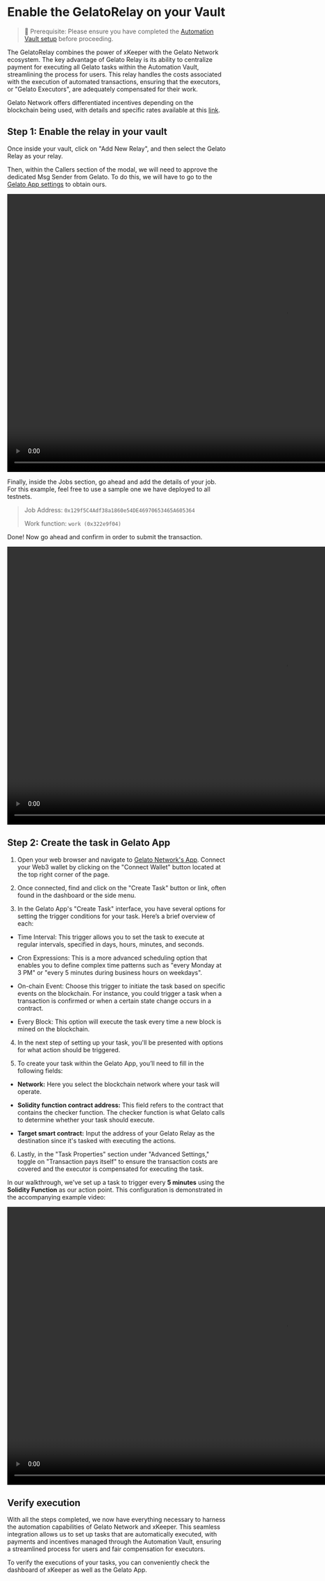 # Enable the GelatoRelay on your Vault

> 🚧 Prerequisite: Please ensure you have completed the [Automation Vault setup](./automation_vault.md) before proceeding.

The GelatoRelay combines the power of xKeeper with the Gelato Network ecosystem. The key advantage of Gelato Relay is its ability to centralize payment for executing all Gelato tasks within the Automation Vault, streamlining the process for users. This relay handles the costs associated with the execution of automated transactions, ensuring that the executors, or "Gelato Executors", are adequately compensated for their work.

Gelato Network offers differentiated incentives depending on the blockchain being used, with details and specific rates available at this [link](https://docs.gelato.network/web3-services/vrf/pricing-and-rate-limits#transaction-charges).

## Step 1: Enable the relay in your vault

Once inside your vault, click on "Add New Relay", and then select the Gelato Relay as your relay.

Then, within the Callers section of the modal, we will need to approve the dedicated Msg Sender from Gelato. To do this, we will have to go to the [Gelato App settings](https://app.gelato.network/settings) to obtain ours.

<video controls width="1280">
  <source src="../../media/how-to/gelato_relay/msg.sender.mp4" type="video/mp4">
  <source src="../../media/how-to/gelato_relay/msg.sender.webm" type="video/webm">
  Your browser does not support the video tag.
</video>

Finally, inside the Jobs section, go ahead and add the details of your job. For this example, feel free to use a sample one we have deployed to all testnets.

> Job Address: `0x129f5C4Adf38a1860e54DE46970653465A605364`
>
> Work function: `work (0x322e9f04)`

Done! Now go ahead and confirm in order to submit the transaction.

<video controls width="1280">
  <source src="../../media/how-to/gelato_relay/setup.mp4" type="video/mp4">
  <source src="../../media/how-to/gelato_relay/setup.webm" type="video/webm">
  Your browser does not support the video tag.
</video>

## Step 2: Create the task in Gelato App

1. Open your web browser and navigate to [Gelato Network's App](https://app.gelato.network/settings).
   Connect your Web3 wallet by clicking on the "Connect Wallet" button located at the top right corner of the page.

2. Once connected, find and click on the "Create Task" button or link, often found in the dashboard or the side menu.

3. In the Gelato App's "Create Task" interface, you have several options for setting the trigger conditions for your task. Here’s a brief overview of each:

- Time Interval: This trigger allows you to set the task to execute at regular intervals, specified in days, hours, minutes, and seconds.

- Cron Expressions: This is a more advanced scheduling option that enables you to define complex time patterns such as "every Monday at 3 PM" or "every 5 minutes during business hours on weekdays".

- On-chain Event: Choose this trigger to initiate the task based on specific events on the blockchain. For instance, you could trigger a task when a transaction is confirmed or when a certain state change occurs in a contract.

- Every Block: This option will execute the task every time a new block is mined on the blockchain.

4. In the next step of setting up your task, you'll be presented with options for what action should be triggered.

5. To create your task within the Gelato App, you’ll need to fill in the following fields:

- **Network:** Here you select the blockchain network where your task will operate.

- **Solidity function contract address:** This field refers to the contract that contains the checker function. The checker function is what Gelato calls to determine whether your task should execute.

- **Target smart contract:** Input the address of your Gelato Relay as the destination since it's tasked with executing the actions.

6. Lastly, in the "Task Properties" section under "Advanced Settings," toggle on "Transaction pays itself" to ensure the transaction costs are covered and the executor is compensated for executing the task.

In our walkthrough, we've set up a task to trigger every **5 minutes** using the **Solidity Function** as our action point. This configuration is demonstrated in the accompanying example video:

<video controls width="1280">
  <source src="../../media/how-to/gelato_task/task.mp4" type="video/mp4">
  <source src="../../media/how-to/gelato_task/task.webm" type="video/webm">
  Your browser does not support the video tag.
</video>

## Verify execution

With all the steps completed, we now have everything necessary to harness the automation capabilities of Gelato Network and xKeeper. This seamless integration allows us to set up tasks that are automatically executed, with payments and incentives managed through the Automation Vault, ensuring a streamlined process for users and fair compensation for executors.

To verify the executions of your tasks, you can conveniently check the dashboard of xKeeper as well as the Gelato App.
